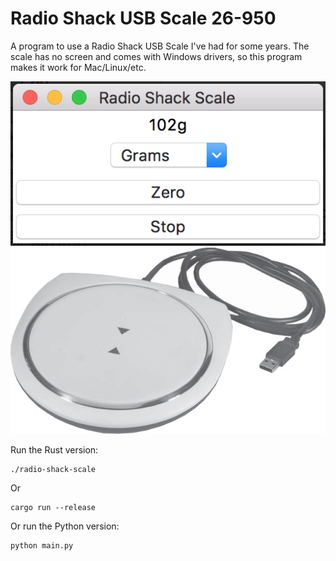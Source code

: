 # Radio Shack USB Scale 26-950

A program to use a Radio Shack USB Scale I've had for some years. The scale has no screen and comes with Windows drivers, so this program makes it work for Mac/Linux/etc.

![](ui.png)
![](scale.jpg)

Run the Rust version:
```
./radio-shack-scale
```

Or
```
cargo run --release
```

Or run the Python version:
```
python main.py
```
